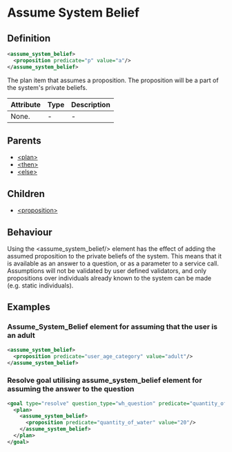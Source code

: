 # Assume System Belief
## Definition
```xml
<assume_system_belief>
  <proposition predicate="p" value="a"/>
</assume_system_belief>
```

The plan item that assumes a proposition. The proposition will be a part of the system's private beliefs.

Attribute | Type | Description |
--- | --- | --- |
None. | - | -|


## Parents
- [<plan\>](/dialog-domain-description-definition/domain/children/plan)
- [<then\>](/dialog-domain-description-definition/domain/children/if)
- [<else\>](/dialog-domain-description-definition/domain/children/if)

## Children
- [<proposition\>](/dialog-domain-description-definition/domain/children/proposition)

## Behaviour
Using the <assume_system_belief/> element has the effect of adding the assumed proposition to the private beliefs of the system. This means that it is available as an answer to a question, or as a parameter to a service call. Assumptions will not be validated by user defined validators, and only propositions over individuals already known to the system can be made (e.g. static individuals).


## Examples
### Assume_System_Belief element for assuming that the user is an adult

```xml
<assume_system_belief>
  <proposition predicate="user_age_category" value="adult"/>
</assume_system_belief>
```

### Resolve goal utilising assume\_system\_belief element for assuming the answer to the question

```xml
<goal type="resolve" question_type="wh_question" predicate="quantity_of_water">
  <plan>
    <assume_system_belief>
      <proposition predicate="quantity_of_water" value="20"/>
    </assume_system_belief>
  </plan>
</goal>
```
